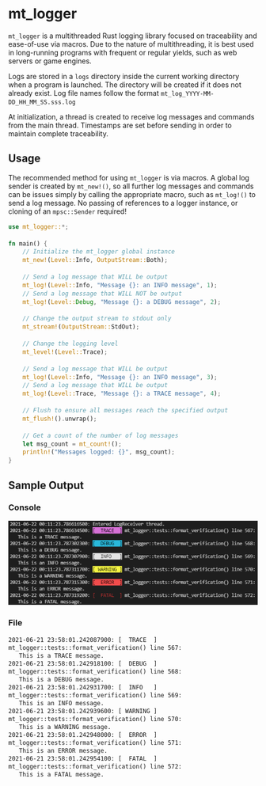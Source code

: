 # mt_logger

`mt_logger` is a multithreaded Rust logging library focused on traceability and ease-of-use via macros. Due to the nature of multithreading, it is best used in long-running programs with frequent or regular yields, such as web servers or game engines.

Logs are stored in a `logs` directory inside the current working directory when a program is launched. The directory will be created if it does not already exist. Log file names follow the format
`mt_log_YYYY-MM-DD_HH_MM_SS.sss.log`

At initialization, a thread is created to receive log messages and commands from the main thread. Timestamps are set before sending in order to maintain complete traceability.

## Usage
The recommended method for using `mt_logger` is via macros. A global log sender is created by `mt_new!()`, so all further log messages and commands can be issues simply by calling the appropriate macro, such as `mt_log!()` to send a log message. No passing of references to a logger instance, or cloning of an `mpsc::Sender` required!

```rust
use mt_logger::*;

fn main() {
    // Initialize the mt_logger global instance
    mt_new!(Level::Info, OutputStream::Both);

    // Send a log message that WILL be output
    mt_log!(Level::Info, "Message {}: an INFO message", 1);
    // Send a log message that WILL NOT be output
    mt_log!(Level::Debug, "Message {}: a DEBUG message", 2);

    // Change the output stream to stdout only
    mt_stream!(OutputStream::StdOut);

    // Change the logging level
    mt_level!(Level::Trace);

    // Send a log message that WILL be output
    mt_log!(Level::Info, "Message {}: an INFO message", 3);
    // Send a log message that WILL be output
    mt_log!(Level::Trace, "Message {}: a TRACE message", 4);

    // Flush to ensure all messages reach the specified output
    mt_flush!().unwrap();

    // Get a count of the number of log messages
    let msg_count = mt_count!();
    println!("Messages logged: {}", msg_count);
}
```

## Sample Output

### Console
![](res/console_output_sample.png)

### File
```
2021-06-21 23:58:01.242087900: [  TRACE  ] mt_logger::tests::format_verification() line 567:
   This is a TRACE message.
2021-06-21 23:58:01.242918100: [  DEBUG  ] mt_logger::tests::format_verification() line 568:
   This is a DEBUG message.
2021-06-21 23:58:01.242931700: [  INFO   ] mt_logger::tests::format_verification() line 569:
   This is an INFO message.
2021-06-21 23:58:01.242939600: [ WARNING ] mt_logger::tests::format_verification() line 570:
   This is a WARNING message.
2021-06-21 23:58:01.242948000: [  ERROR  ] mt_logger::tests::format_verification() line 571:
   This is an ERROR message.
2021-06-21 23:58:01.242954100: [  FATAL  ] mt_logger::tests::format_verification() line 572:
   This is a FATAL message.
```